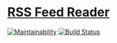 # [RSS Feed Reader](http://enjoy-rss.surge.sh)
[![Maintainability](https://api.codeclimate.com/v1/badges/e55f9ad3557f6e873fb1/maintainability)](https://codeclimate.com/github/ValeryKorzhavin/project-lvl3-s464/maintainability)
[![Build Status](https://travis-ci.org/ValeryKorzhavin/project-lvl3-s464.svg?branch=master)](https://travis-ci.org/ValeryKorzhavin/project-lvl3-s464)
